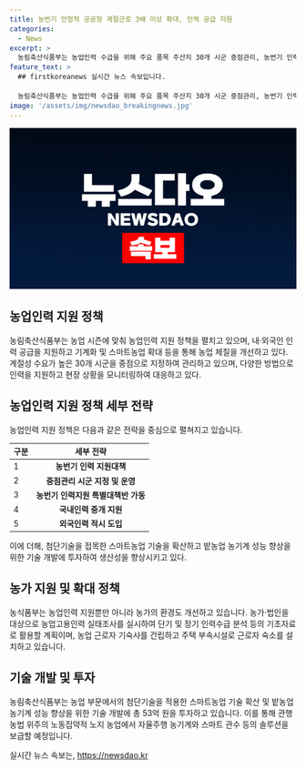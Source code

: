 ```yaml
---
title: 농번기 안정적 공공형 계절근로 3배 이상 확대, 인력 공급 지원
categories:
  - News
excerpt: >
  농림축산식품부는 농업인력 수급을 위해 주요 품목 주산지 30개 시군 중점관리, 농번기 인력지원 특별대책반 가동, 외국인력 적시 도입 등을 추진 중이다. 또한, 스마트농업 기술 확산과 밭농업 농기계 기술 개발에도 투자를 계획하고 있다. 농식품부는 농가인구 감소와 고령화에 대응하기 위해 내·외국인 인력 공급을 지원하고 농업 체질개선을 추진하고 있으며, 계절성 수요가 높은 30개 시군을 중점으로 관리 중이다.
feature_text: >
  ## firstkoreanews 실시간 뉴스 속보입니다.

  농림축산식품부는 농업인력 수급을 위해 주요 품목 주산지 30개 시군 중점관리, 농번기 인력지원 특별대책반 가동, 외국인력 적시 도입 등을 추진 중이다. 또한, 스마트농업 기술 확산과 밭농업 농기계 기술 개발에도 투자를 계획하고 있다. 농식품부는 농가인구 감소와 고령화에 대응하기 위해 내·외국인 인력 공급을 지원하고 농업 체질개선을 추진하고 있으며, 계절성 수요가 높은 30개 시군을 중점으로 관리 중이다.
image: '/assets/img/newsdao_breakingnews.jpg'
---
```


<p><img src="/assets/img/newsdao_breakingnews.jpg" alt="firstkoreanews 속보" /></p>

<h2 data-ke-size="size26">농업인력 지원 정책</h2>

<p data-ke-size="size16">농림축산식품부는 농업 시즌에 맞춰 농업인력 지원 정책을 펼치고 있으며, 내·외국인 인력 공급을 지원하고 기계화 및 스마트농업 확대 등을 통해 농업 체질을 개선하고 있다. 계절성 수요가 높은 30개 시군을 중점으로 지정하여 관리하고 있으며, 다양한 방법으로 인력을 지원하고 현장 상황을 모니터링하여 대응하고 있다.</p>

<h2 data-ke-size="size26">농업인력 지원 정책 세부 전략</h2>

<p data-ke-size="size16">농업인력 지원 정책은 다음과 같은 전략을 중심으로 펼쳐지고 있습니다.</p>

<table>
<thead>
<tr>
<th>구분</th>
<th>세부 전략</th>
</tr>
</thead>
<tbody>
<tr>
<td>1</td>
<td style="text-align: center; height: 17px;"><b>농번기 인력 지원대책</b></td>
</tr>
<tr>
<td>2</td>
<td style="text-align: center; height: 17px;"><b>중점관리 시군 지정 및 운영</b></td>
</tr>
<tr>
<td>3</td>
<td style="text-align: center; height: 17px;"><b>농번기 인력지원 특별대책반 가동</b></td>
</tr>
<tr>
<td>4</td>
<td style="text-align: center; height: 17px;"><b>국내인력 중개 지원</b></td>
</tr>
<tr>
<td>5</td>
<td style="text-align: center; height: 17px;"><b>외국인력 적시 도입</b></td>
</tr>
</tbody>
</table>

<p data-ke-size="size16">이에 더해, 첨단기술을 접목한 스마트농업 기술을 확산하고 밭농업 농기계 성능 향상을 위한 기술 개발에 투자하여 생산성을 향상시키고 있다.</p>

<h2 data-ke-size="size26">농가 지원 및 확대 정책</h2>

<p data-ke-size="size16">농식품부는 농업인력 지원뿐만 아니라 농가의 환경도 개선하고 있습니다. 농가·법인을 대상으로 농업고용인력 실태조사를 실시하여 단기 및 장기 인력수급 분석 등의 기초자료로 활용할 계획이며, 농업 근로자 기숙사를 건립하고 주택 부속시설로 근로자 숙소를 설치하고 있습니다.</p>

<h2 data-ke-size="size26">기술 개발 및 투자</h2>

<p data-ke-size="size16">농림축산식품부는 농업 부문에서의 첨단기술을 적용한 스마트농업 기술 확산 및 밭농업 농기계 성능 향상을 위한 기술 개발에 총 53억 원을 투자하고 있습니다. 이를 통해 관행농법 위주의 노동집약적 노지 농업에서 자율주행 농기계와 스마트 관수 등의 솔루션을 보급할 예정입니다.</p>
실시간 뉴스 속보는, <a href="https://newsdao.kr" rel="dofollow">https://newsdao.kr</a>


